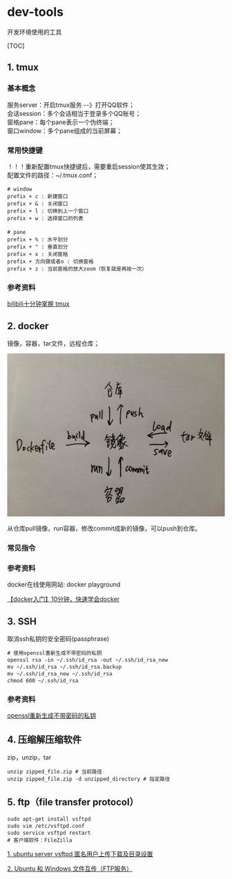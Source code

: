 # dev-tools

开发环境使用的工具

[TOC]

## 1. tmux

### 基本概念

服务server：开启tmux服务 --》打开QQ软件；  
会话session：多个会话相当于登录多个QQ账号；  
窗格pane：每个pane表示一个伪终端；  
窗口window：多个pane组成的当前屏幕；  

### 常用快捷键
！！！重新配置tmux快捷键后，需要重启session使其生效；  
配置文件的路径：~/.tmux.conf；  

```shell
# window
prefix + c : 新建窗口
prefix + & : 关闭窗口
prefix + l : 切换到上一个窗口
prefix + w : 选择窗口的列表

# pane
prefix + % : 水平划分
prefix + " : 垂直划分
prefix + x : 关闭窗格
prefix + 方向键或者o : 切换窗格
prefix + z : 当前窗格的放大zoom（恢复就是再按一次）
```
### 参考资料

[bilibili十分钟掌握 tmux](https://www.bilibili.com/video/BV1ab411J7xT?from=search&seid=6153849982347372287)

## 2. docker

镜像，容器，tar文件，远程仓库；  

![关系](./support_files/docker.jpeg)

从仓库pull镜像，run容器，修改commit成新的镜像，可以push到仓库。

### 常见指令

### 参考资料

docker在线使用网站: docker playground  

[【docker入门】10分钟，快速学会docker](https://www.bilibili.com/video/BV1R4411F7t9?from=search&seid=12140693276330420335)

## 3. SSH

取消ssh私钥的安全密码(passphrase)

```shell
# 使用openssl重新生成不带密码的私钥
openssl rsa -in ~/.ssh/id_rsa -out ~/.ssh/id_rsa_new
mv ~/.ssh/id_rsa ~/.ssh/id_rsa.backup
mv ~/.ssh/id_rsa_new ~/.ssh/id_rsa
chmod 600 ~/.ssh/id_rsa
```
### 参考资料
[openssl重新生成不带密码的私钥](https://www.jianshu.com/p/9c646aceaa65)

## 4. 压缩解压缩软件
zip，unzip，tar
```shell
unzip zipped_file.zip # 当前路径
unzip zipped_file.zip -d unzipped_directory # 指定路径
```

## 5. ftp（file transfer protocol）
```shell
sudo apt-get install vsftpd
sudo vim /etc/vsftpd.conf
sudo service vsftpd restart
# 客户端软件：FileZilla
```

[1. ubuntu server vsftpd 匿名用户上传下载及目录设置](https://www.cnblogs.com/cocoajin/p/3761414.html)

[2. Ubuntu 和 Windows 文件互传（FTP服务）](https://blog.csdn.net/p1279030826/article/details/105020844)

